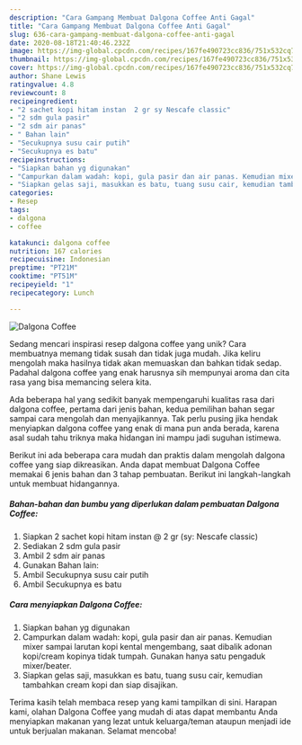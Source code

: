 ```yaml
---
description: "Cara Gampang Membuat Dalgona Coffee Anti Gagal"
title: "Cara Gampang Membuat Dalgona Coffee Anti Gagal"
slug: 636-cara-gampang-membuat-dalgona-coffee-anti-gagal
date: 2020-08-18T21:40:46.232Z
image: https://img-global.cpcdn.com/recipes/167fe490723cc836/751x532cq70/dalgona-coffee-foto-resep-utama.jpg
thumbnail: https://img-global.cpcdn.com/recipes/167fe490723cc836/751x532cq70/dalgona-coffee-foto-resep-utama.jpg
cover: https://img-global.cpcdn.com/recipes/167fe490723cc836/751x532cq70/dalgona-coffee-foto-resep-utama.jpg
author: Shane Lewis
ratingvalue: 4.8
reviewcount: 8
recipeingredient:
- "2 sachet kopi hitam instan  2 gr sy Nescafe classic"
- "2 sdm gula pasir"
- "2 sdm air panas"
- " Bahan lain"
- "Secukupnya susu cair putih"
- "Secukupnya es batu"
recipeinstructions:
- "Siapkan bahan yg digunakan"
- "Campurkan dalam wadah: kopi, gula pasir dan air panas. Kemudian mixer sampai larutan kopi kental mengembang, saat dibalik adonan kopi/cream kopinya tidak tumpah. Gunakan hanya satu pengaduk mixer/beater."
- "Siapkan gelas saji, masukkan es batu, tuang susu cair, kemudian tambahkan cream kopi dan siap disajikan."
categories:
- Resep
tags:
- dalgona
- coffee

katakunci: dalgona coffee 
nutrition: 167 calories
recipecuisine: Indonesian
preptime: "PT21M"
cooktime: "PT51M"
recipeyield: "1"
recipecategory: Lunch

---
```



![Dalgona Coffee](https://img-global.cpcdn.com/recipes/167fe490723cc836/751x532cq70/dalgona-coffee-foto-resep-utama.jpg)

Sedang mencari inspirasi resep dalgona coffee yang unik? Cara membuatnya memang tidak susah dan tidak juga mudah. Jika keliru mengolah maka hasilnya tidak akan memuaskan dan bahkan tidak sedap. Padahal dalgona coffee yang enak harusnya sih mempunyai aroma dan cita rasa yang bisa memancing selera kita.



Ada beberapa hal yang sedikit banyak mempengaruhi kualitas rasa dari dalgona coffee, pertama dari jenis bahan, kedua pemilihan bahan segar sampai cara mengolah dan menyajikannya. Tak perlu pusing jika hendak menyiapkan dalgona coffee yang enak di mana pun anda berada, karena asal sudah tahu triknya maka hidangan ini mampu jadi suguhan istimewa.


Berikut ini ada beberapa cara mudah dan praktis dalam mengolah dalgona coffee yang siap dikreasikan. Anda dapat membuat Dalgona Coffee memakai 6 jenis bahan dan 3 tahap pembuatan. Berikut ini langkah-langkah untuk membuat hidangannya.

<!--inarticleads1-->

##### Bahan-bahan dan bumbu yang diperlukan dalam pembuatan Dalgona Coffee:

1. Siapkan 2 sachet kopi hitam instan @ 2 gr (sy: Nescafe classic)
1. Sediakan 2 sdm gula pasir
1. Ambil 2 sdm air panas
1. Gunakan  Bahan lain:
1. Ambil Secukupnya susu cair putih
1. Ambil Secukupnya es batu




<!--inarticleads2-->

##### Cara menyiapkan Dalgona Coffee:

1. Siapkan bahan yg digunakan
1. Campurkan dalam wadah: kopi, gula pasir dan air panas. Kemudian mixer sampai larutan kopi kental mengembang, saat dibalik adonan kopi/cream kopinya tidak tumpah. Gunakan hanya satu pengaduk mixer/beater.
1. Siapkan gelas saji, masukkan es batu, tuang susu cair, kemudian tambahkan cream kopi dan siap disajikan.




Terima kasih telah membaca resep yang kami tampilkan di sini. Harapan kami, olahan Dalgona Coffee yang mudah di atas dapat membantu Anda menyiapkan makanan yang lezat untuk keluarga/teman ataupun menjadi ide untuk berjualan makanan. Selamat mencoba!
